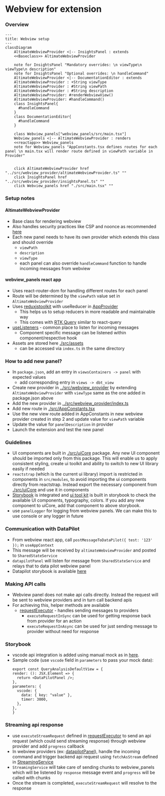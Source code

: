 # Webview for extension

### Overview

```mermaid
---
title: Webview setup
---
classDiagram
    AltimateWebviewProvider <|-- InsightsPanel : extends
    <<Baseclass>> AltimateWebviewProvider

    note for InsightsPanel "Mandatory overrides: \n viewType\n viewType\n description"
    note for InsightsPanel "Optional overrides: \n handleCommand"
    AltimateWebviewProvider <|-- DocumentationEditor : extends
    AltimateWebviewProvider : +String viewType
    AltimateWebviewProvider : #String viewPath
    AltimateWebviewProvider : #String description
    AltimateWebviewProvider: #renderWebviewView()
    AltimateWebviewProvider: #handleCommand()
    class InsightsPanel{
      #handleCommand
    }
    class DocumentationEditor{
      #handleCommand
    }

    class Webview_panels["webview_panels/src/main.tsx"]
    Webview_panels <|-- AltimateWebviewProvider : renders
    <<reactapp>> Webview_panels
    note for Webview_panels "AppConstants.tsx defines routes for each panel \n main.tsx will render route defined in viewPath variable in Provider"


    click AltimateWebviewProvider href "../src/webview_provider/altimateWebviewProvider.ts" ""
    click InsightsPanel href "../src/webview_provider/insightsPanel.ts" ""
    click Webview_panels href "./src/main.tsx" ""

```

### Setup notes

#### AltimateWebviewProvider

- Base class for rendering webview
- Also handles security practices like CSP and noonce as recommended [here](https://code.visualstudio.com/api/extension-guides/webview#security)
- Each new panel needs to have its own provider which extends this class and should override
  - `viewPath`
  - `description`
  - `viewType`
  - each panel can also override `handleCommand` function to handle incoming messages from webview

#### webview_panels react app

- Uses react-router-dom for handling different routes for each panel
- Route will be determined by the `viewPath` value set in `AltimateWebviewProvider`
- Uses [reduxjstoolkit](https://redux-toolkit.js.org/) with useReducer in [AppProvider](./src/modules/app/AppProvider.tsx)
  - This helps us to setup reducers in more readable and maintainable way
  - This comes with [RTK Query](https://redux-toolkit.js.org/rtk-query/overview) similar to react-query
- [useListeners](./src/modules/app/useListeners.ts) - common place to listen for incoming messages
  - Component specific message can be listened within component/respective hook
- Assets are stored here [./src/assets](./src/assets)
  - can be accessed via `index.ts` in the same directory

### How to add new panel?

- In `package.json`, add an entry in `viewsContainers -> panel` with expected values
  - add corresponding entry in `views -> dbt_view`
- Create new provider in [../src/webview_provider](../src/webview_provider) by extending `AltimateWebviewProvider` with `viewType` same as the one added in package.json above
- Add the new provider in [../src/webview_provider/index.ts](../src/webview_provider/index.ts)
- Add new route in [./src/AppConstants.tsx](./src/AppConstants.tsx)
- Use the new view route added in AppConstants in new webview provider created in step 2 and update value for `viewPath` variable
- Update the value for `panelDescription` in provider
- Launch the extension and test the new panel

### Guidelines

- UI components are built in [./src/uiCore](./src/uiCore/index.ts) package. Any new UI component should be imported only from this package. This will enable us to apply consistent styling, create ui toolkit and ability to switch to new UI library easily if needed
- `reactstrap` (which is the current ui library) import is restricted in components in `src/modules`, to avoid importing the ui components directly from reactstrap. Instead export the necessary component from [./src/uiCore](./src/uiCore/index.ts) and use it in components
- [Storybook](https://storybook.js.org/) is integrated and [ui tool kit](./src/uiCore/uiToolkitStories) is built in storybook to check the available UI components, typography, colors. If you add any new component to uiCore, add that component to above storybook.
- use `panelLogger` for logging from webview panels. We can make this to use console or any logger in future

### Communication with DataPilot

- From webview react app, call `postMessageToDataPilot({ test: '123' });` in `useAppContext`
- This message will be received by `altimateWebviewProvider` and posted to `SharedStateService`
- `datapilotPanel` will listen for message from `SharedStateService` and relays that to data pilot webview panel
- Datapilot storybook is available [here](./src/modules/dataPilot/DataPilot.stories.tsx)

### Making API calls

- Webview panel does not make api calls directly. Instead the request will be sent to webview providers and in turn call backend apis
- For achieving this, helper methods are available
  - [requestExecutor](./src/modules/app/requestExecutor.ts) - handles sending messages to providers
    - `executeRequestInSync` can be used for getting response back from provider for an action
    - `executeRequestInAsync` can be used for just sending message to provider without need for response

### Storybook

- vscode api integration is added using manual mock as in [here](./.storybook/__mocks__/vscode.ts).
- Sample code (use `vscode` field in `parameters` to pass your mock data):
  ```
  export const QueryAnalysisDefaultView = {
  render: (): JSX.Element => {
    return <DataPilotPanel />;
  },
  parameters: {
    vscode: {
      data: { key: "value" },
      timer: 3000,
    },
  },
  }
  ```

### Streaming api response

- use `executeStreamRequest` defined in [requestExecutor](./src/modules/app/requestExecutor.ts) to send an api request (which could send streaming response) through webview provider and add `progress` callback
- In webview providers (ex: [datapilotPanel](../src/webview_provider/datapilotPanel.ts)), handle the incoming command and trigger backend api request using `fetchAsStream` defined in [StreamingService](../src/services/streamingService.ts)
- `StreamingService` will take care of sending chunks to webview_panels which will be listened by `response` message event and `progress` will be called with chunks
- Once the stream is completed, `executeStreamRequest` will resolve to the response
